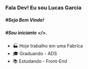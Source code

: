 ### Fala Dev! Eu sou Lucas Garcia
#####  #Seja Bem Vindo!
##### #Sou iniciante </>.
- 🏭 Hoje trabalho em uma Fabrica 
- 🎓 Graduando - ADS 
- 📚   Estudando - Front-End 


